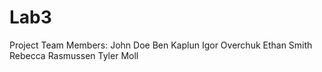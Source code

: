 # Lab3

Project Team Members: John Doe Ben Kaplun Igor Overchuk Ethan Smith Rebecca Rasmussen Tyler Moll

